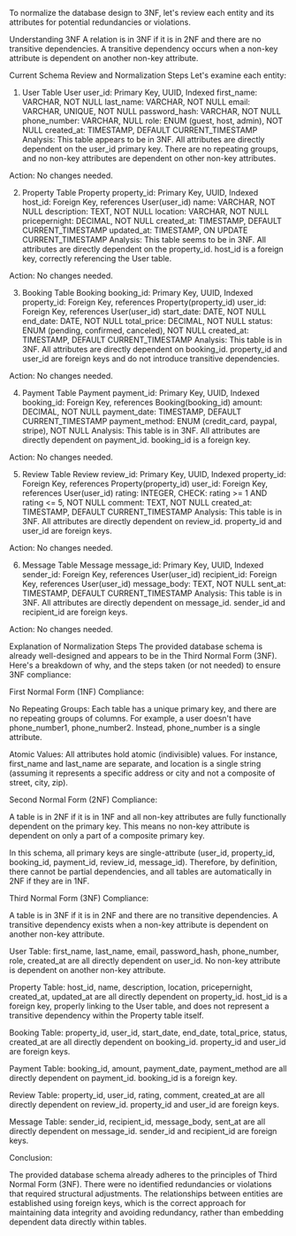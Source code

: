 To normalize the database design to 3NF, let's review each entity and its attributes for potential redundancies or violations.

Understanding 3NF
A relation is in 3NF if it is in 2NF and there are no transitive dependencies. A transitive dependency occurs when a non-key attribute is dependent on another non-key attribute.

Current Schema Review and Normalization Steps
Let's examine each entity:

1. User Table
User
user_id: Primary Key, UUID, Indexed
first_name: VARCHAR, NOT NULL
last_name: VARCHAR, NOT NULL
email: VARCHAR, UNIQUE, NOT NULL
password_hash: VARCHAR, NOT NULL
phone_number: VARCHAR, NULL
role: ENUM (guest, host, admin), NOT NULL
created_at: TIMESTAMP, DEFAULT CURRENT_TIMESTAMP
Analysis: This table appears to be in 3NF. All attributes are directly dependent on the user_id primary key. There are no repeating groups, and no non-key attributes are dependent on other non-key attributes.

Action: No changes needed.

2. Property Table
Property
property_id: Primary Key, UUID, Indexed
host_id: Foreign Key, references User(user_id)
name: VARCHAR, NOT NULL
description: TEXT, NOT NULL
location: VARCHAR, NOT NULL
pricepernight: DECIMAL, NOT NULL
created_at: TIMESTAMP, DEFAULT CURRENT_TIMESTAMP
updated_at: TIMESTAMP, ON UPDATE CURRENT_TIMESTAMP
Analysis: This table seems to be in 3NF. All attributes are directly dependent on the property_id. host_id is a foreign key, correctly referencing the User table.

Action: No changes needed.

3. Booking Table
Booking
booking_id: Primary Key, UUID, Indexed
property_id: Foreign Key, references Property(property_id)
user_id: Foreign Key, references User(user_id)
start_date: DATE, NOT NULL
end_date: DATE, NOT NULL
total_price: DECIMAL, NOT NULL
status: ENUM (pending, confirmed, canceled), NOT NULL
created_at: TIMESTAMP, DEFAULT CURRENT_TIMESTAMP
Analysis: This table is in 3NF. All attributes are directly dependent on booking_id. property_id and user_id are foreign keys and do not introduce transitive dependencies.

Action: No changes needed.

4. Payment Table
Payment
payment_id: Primary Key, UUID, Indexed
booking_id: Foreign Key, references Booking(booking_id)
amount: DECIMAL, NOT NULL
payment_date: TIMESTAMP, DEFAULT CURRENT_TIMESTAMP
payment_method: ENUM (credit_card, paypal, stripe), NOT NULL
Analysis: This table is in 3NF. All attributes are directly dependent on payment_id. booking_id is a foreign key.

Action: No changes needed.

5. Review Table
Review
review_id: Primary Key, UUID, Indexed
property_id: Foreign Key, references Property(property_id)
user_id: Foreign Key, references User(user_id)
rating: INTEGER, CHECK: rating >= 1 AND rating <= 5, NOT NULL
comment: TEXT, NOT NULL
created_at: TIMESTAMP, DEFAULT CURRENT_TIMESTAMP
Analysis: This table is in 3NF. All attributes are directly dependent on review_id. property_id and user_id are foreign keys.

Action: No changes needed.

6. Message Table
Message
message_id: Primary Key, UUID, Indexed
sender_id: Foreign Key, references User(user_id)
recipient_id: Foreign Key, references User(user_id)
message_body: TEXT, NOT NULL
sent_at: TIMESTAMP, DEFAULT CURRENT_TIMESTAMP
Analysis: This table is in 3NF. All attributes are directly dependent on message_id. sender_id and recipient_id are foreign keys.

Action: No changes needed.

Explanation of Normalization Steps
The provided database schema is already well-designed and appears to be in the Third Normal Form (3NF). Here's a breakdown of why, and the steps taken (or not needed) to ensure 3NF compliance:

First Normal Form (1NF) Compliance:

No Repeating Groups: Each table has a unique primary key, and there are no repeating groups of columns. For example, a user doesn't have phone_number1, phone_number2. Instead, phone_number is a single attribute.

Atomic Values: All attributes hold atomic (indivisible) values. For instance, first_name and last_name are separate, and location is a single string (assuming it represents a specific address or city and not a composite of street, city, zip).

Second Normal Form (2NF) Compliance:

A table is in 2NF if it is in 1NF and all non-key attributes are fully functionally dependent on the primary key. This means no non-key attribute is dependent on only a part of a composite primary key.

In this schema, all primary keys are single-attribute (user_id, property_id, booking_id, payment_id, review_id, message_id). Therefore, by definition, there cannot be partial dependencies, and all tables are automatically in 2NF if they are in 1NF.

Third Normal Form (3NF) Compliance:

A table is in 3NF if it is in 2NF and there are no transitive dependencies. A transitive dependency exists when a non-key attribute is dependent on another non-key attribute.

User Table: first_name, last_name, email, password_hash, phone_number, role, created_at are all directly dependent on user_id. No non-key attribute is dependent on another non-key attribute.

Property Table: host_id, name, description, location, pricepernight, created_at, updated_at are all directly dependent on property_id. host_id is a foreign key, properly linking to the User table, and does not represent a transitive dependency within the Property table itself.

Booking Table: property_id, user_id, start_date, end_date, total_price, status, created_at are all directly dependent on booking_id. property_id and user_id are foreign keys.

Payment Table: booking_id, amount, payment_date, payment_method are all directly dependent on payment_id. booking_id is a foreign key.

Review Table: property_id, user_id, rating, comment, created_at are all directly dependent on review_id. property_id and user_id are foreign keys.

Message Table: sender_id, recipient_id, message_body, sent_at are all directly dependent on message_id. sender_id and recipient_id are foreign keys.

Conclusion:

The provided database schema already adheres to the principles of Third Normal Form (3NF). There were no identified redundancies or violations that required structural adjustments. The relationships between entities are established using foreign keys, which is the correct approach for maintaining data integrity and avoiding redundancy, rather than embedding dependent data directly within tables.
